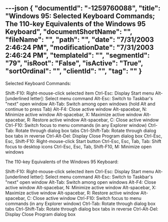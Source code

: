 ---json
{
  "documentId": "-1259760088",
  "title": "Windows 95: Selected Keyboard Commands; The 110-key Equivalents of the Windows 95 Keyboard",
  "documentShortName": "",
  "fileName": "",
  "path": "",
  "date": "7/31/2003 2:46:24 PM",
  "modificationDate": "7/31/2003 2:46:24 PM",
  "templateId": "",
  "segmentId": "79",
  "isRoot": "False",
  "isActive": "True",
  "sortOrdinal": "",
  "clientId": "",
  "tag": ""
}
---

Selected Keyboard Commands:

Shift-F10: Right-mouse-click selected item 
Ctrl-Esc: Display Start menu 
Alt-[underlined letter]: Select menu command 
Alt-Esc: Switch to Taskbar's &quot;next&quot; open window 
Alt-Tab: Switch among open windows (hold Alt and continue to press Tab) 
Alt-F4: Close active window 
Alt-spacebar, N: Minimize active window 
Alt-spacebar, X: Maximize active window 
Alt-spacebar, R: Restore active window 
Alt-spacebar, C: Close active window 
Ctrl-F10: Switch focus to menu commands (in any Explorer window) 
Ctrl-Tab: Rotate through dialog box tabs 
Ctrl-Shift-Tab: Rotate through dialog box tabs in reverse 
Ctrl-Alt-Del: Display Close Program dialog box
Ctrl-Esc, Esc, Shift-F10: Right-mouse-click Start button 
Ctrl-Esc, Esc, Tab, Tab: Shift focus to desktop icons 
Ctrl-Esc, Esc, Tab, Shift-F10, M: Minimize open windows


The 110-key Equivalents of the Windows 95 Keyboard:

Shift-F10: Right-mouse-click selected item 
Ctrl-Esc: Display Start menu 
Alt-[underlined letter]: Select menu command 
Alt-Esc: Switch to Taskbar's &quot;next&quot; open window 
Alt-Tab: Switch among open windows
Alt-F4: Close active window 
Alt-spacebar, N: Minimize active window 
Alt-spacebar, X: Maximize active window 
Alt-spacebar, R: Restore active window 
Alt-spacebar, C: Close active window 
Ctrl-F10: Switch focus to menu commands (in any Explorer window) 
Ctrl-Tab: Rotate through dialog box tabs 
Ctrl-Shift-Tab: Rotate through dialog box tabs in reverse 
Ctrl-Alt-Del: Display Close Program dialog box

